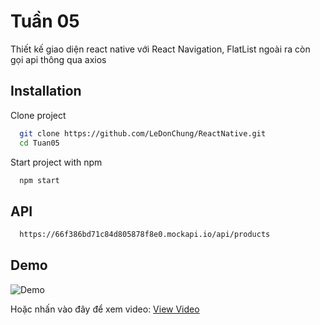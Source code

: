 
# Tuần 05

Thiết kế giao diện react native với React Navigation, FlatList ngoài ra còn gọi api thông qua axios


## Installation

Clone project

```bash
  git clone https://github.com/LeDonChung/ReactNative.git
  cd Tuan05
```

Start project with npm

```bash
  npm start
```
## API
```bash
  https://66f386bd71c84d805878f8e0.mockapi.io/api/products
```
## Demo

![Demo](https://github.com/LeDonChung/ReactNative/blob/main/Tuan05/assets/evidences/demo.gif)

Hoặc nhấn vào đây để xem video: [View Video](https://www.youtube.com/watch?v=tPba9hEyy6U)
